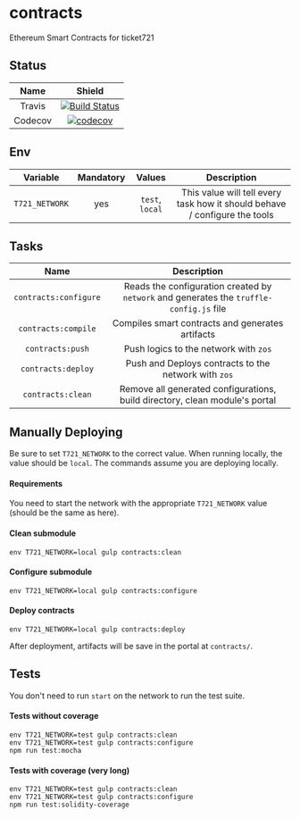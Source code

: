 # contracts
Ethereum Smart Contracts for ticket721

## Status

| Name | Shield |
| :---: | :----: |
| Travis | [![Build Status](https://travis-ci.org/ticket721/contracts.svg?branch=develop)](https://travis-ci.org/ticket721/contracts) |
| Codecov | [![codecov](https://codecov.io/gh/ticket721/contracts/branch/develop/graph/badge.svg)](https://codecov.io/gh/ticket721/contracts) |

## Env

| Variable | Mandatory | Values | Description |
| :---: | :---: | :---: | :---: |
| `T721_NETWORK` | yes | `test`, `local` | This value will tell every task how it should behave / configure the tools |

## Tasks

| Name | Description |
| :---: | :---------: |
| `contracts:configure` | Reads the configuration created by `network` and generates the `truffle-config.js` file |
| `contracts:compile` | Compiles smart contracts and generates artifacts |
| `contracts:push` | Push logics to the network with `zos` |
| `contracts:deploy` | Push and Deploys contracts to the network with `zos` |
| `contracts:clean` | Remove all generated configurations, build directory, clean module's portal |

## Manually Deploying

Be sure to set `T721_NETWORK` to the correct value.
When running locally, the value should be `local`.
The commands assume you are deploying locally.

#### Requirements

You need to start the network with the appropriate `T721_NETWORK` value (should be the same as here).

#### Clean submodule

```shell
env T721_NETWORK=local gulp contracts:clean
```

#### Configure submodule

```shell
env T721_NETWORK=local gulp contracts:configure
```

#### Deploy contracts

```shell
env T721_NETWORK=local gulp contracts:deploy
```

After deployment, artifacts will be save in the portal at `contracts/`.

## Tests

You don't need to run `start` on the network to run the test suite.

#### Tests without coverage

```shell
env T721_NETWORK=test gulp contracts:clean
env T721_NETWORK=test gulp contracts:configure
npm run test:mocha
```

#### Tests with coverage (very long)

```shell
env T721_NETWORK=test gulp contracts:clean
env T721_NETWORK=test gulp contracts:configure
npm run test:solidity-coverage
```

